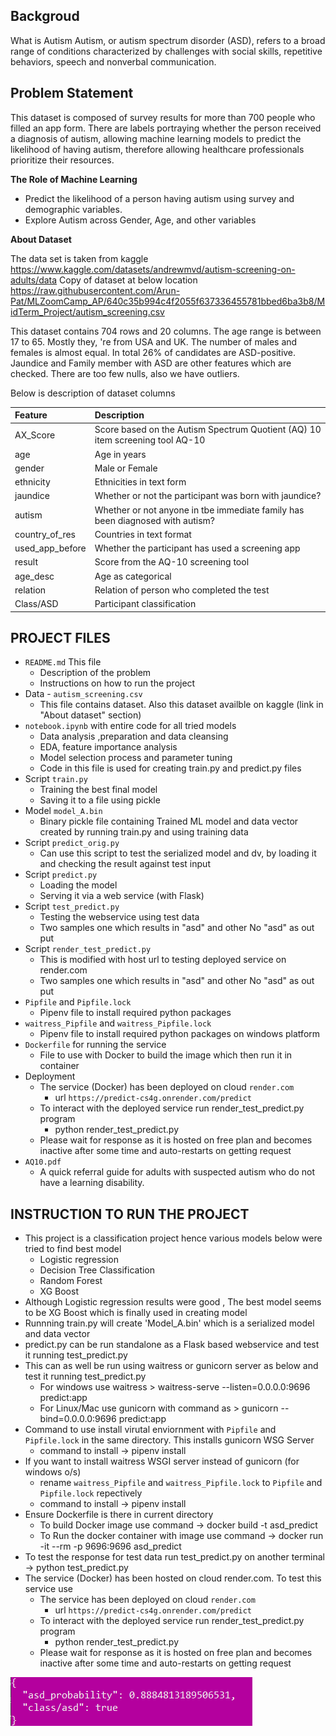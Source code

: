 
## Backgroud
What is Autism
Autism, or autism spectrum disorder (ASD), refers to a broad range of conditions characterized by challenges with social skills, repetitive behaviors, speech and nonverbal communication.

## Problem Statement

This dataset is composed of survey results for more than 700 people who filled an app form. There are labels portraying whether the person received a diagnosis of autism, allowing machine learning models to predict the likelihood of having autism, therefore allowing healthcare professionals prioritize their resources. 

**The Role of Machine Learning**
- Predict the likelihood of a person having autism using survey and demographic variables.
- Explore Autism across Gender, Age, and other variables

**About Dataset**

The data set is taken from kaggle https://www.kaggle.com/datasets/andrewmvd/autism-screening-on-adults/data
Copy of dataset at below location https://raw.githubusercontent.com/Arun-Pat/MLZoomCamp_AP/640c35b994c4f2055f637336455781bbed6ba3b8/MidTerm_Project/autism_screening.csv

This dataset contains 704 rows and 20 columns. The age range is between 17 to 65. Mostly they, 're from USA and UK. The number of males and females is almost equal. In total 26% of candidates are ASD-positive. Jaundice and Family member with ASD are other features which are checked. There are too few nulls, also we have outliers.

Below is description of dataset columns

|Feature |	Description |
|:----------------|:------------------------------------------------|
AX_Score |	Score based on the Autism Spectrum Quotient (AQ) 10 item screening tool AQ-10
age	 | Age in years
gender |	Male or Female
ethnicity |	Ethnicities in text form
jaundice	|Whether or not the participant was born with jaundice?
autism |	Whether or not anyone in tbe immediate family has been diagnosed with autism?
country_of_res |	Countries in text format
used_app_before	| Whether the participant has used a screening app
result |	Score from the AQ-10 screening tool
age_desc |	Age as categorical
relation	 | Relation of person who completed the test
Class/ASD	| Participant classification


## PROJECT FILES
* `README.md` This file
  * Description of the problem
  * Instructions on how to run the project
* Data - `autism_screening.csv`
  * This file contains dataset. Also this dataset availble on kaggle (link in "About dataset" section)
* `notebook.ipynb` with entire code for all tried models   
  * Data analysis ,preparation and data cleansing
  * EDA, feature importance analysis
  * Model selection process and parameter tuning
  * Code in this file is used for creating train.py and predict.py files
* Script `train.py` 
  * Training the best final model
  * Saving it to a file using pickle
* Model `model_A.bin` 
  * Binary pickle file containing Trained ML model and data vector created by running train.py and using training data
* Script `predict_orig.py`
  * Can use this script to test the serialized model and dv, by loading it and checking the result against test input
* Script `predict.py`
  * Loading the model
  * Serving it via a web service (with Flask)
* Script `test_predict.py`
  * Testing the webservice using test data
  * Two samples one which results in "asd" and other No "asd" as out put
* Script `render_test_predict.py`
  * This is modified with host url to testing deployed service on render.com
  * Two samples one which results in "asd" and other No "asd" as out put
* `Pipfile` and `Pipfile.lock`
  * Pipenv file to install required python packages
* `waitress_Pipfile` and `waitress_Pipfile.lock`
  * Pipenv file to install required python packages on windows platform
* `Dockerfile` for running the service
  * File to use with Docker to build the image which then run it in container
* Deployment
  * The service (Docker) has been deployed on cloud `render.com`
    * url `https://predict-cs4g.onrender.com/predict`
  * To interact with the deployed service run render_test_predict.py program 
    * python render_test_predict.py
  * Please wait for response as it is hosted on free plan and becomes inactive after some time and auto-restarts on getting request  
* `AQ10.pdf`
  * A quick referral guide for adults with suspected autism who do not have a learning disability.

    


## INSTRUCTION TO RUN THE PROJECT
- This project is a classification project hence various models below were tried to find best model
	- Logistic regression 
	- Decision Tree Classification
	- Random Forest
	- XG Boost
- Although Logistic regression results were good , The best model seems to be XG Boost which is finally used in creating model
- Runnning train.py will create 'Model_A.bin' which is a serialized model and data vector
- predict.py can be run standalone as a Flask based webservice and test it running test_predict.py
- This can as well be run using waitress or gunicorn server as below and test it running test_predict.py 
  - For windows use waitress > waitress-serve --listen=0.0.0.0:9696 predict:app
  - For Linux/Mac use gunicorn with command as > gunicorn --bind=0.0.0.0:9696 predict:app 
- Command to use install virutal enviornment with  `Pipfile` and `Pipfile.lock` in the same directory. This installs gunicorn WSG Server
    - command to install -> pipenv install
- If you want to install  waitress WSGI server instead of gunicorn  (for windows o/s)
    - rename  `waitress_Pipfile` and `waitress_Pipfile.lock` to  `Pipfile` and `Pipfile.lock` repectively
    - command to install -> pipenv install
- Ensure Dockerfile is there in current directory
    - To build Docker image use command -> docker build -t asd_predict
    - To Run the docker container with image use command -> docker run -it --rm -p 9696:9696 asd_predict
- To test the response for test data run test_predict.py on another terminal -> python test_predict.py 
- The service (Docker) has been hosted on cloud render.com. To test this service use
  - The service has been deployed on cloud `render.com`
    - url `https://predict-cs4g.onrender.com/predict`
  - To interact with the deployed service run render_test_predict.py program 
    - python render_test_predict.py
  - Please wait for response as it is hosted on free plan and becomes inactive after some time and auto-restarts on getting request 

![Output after Running `render_test_predict.py` ](image-1.png)
